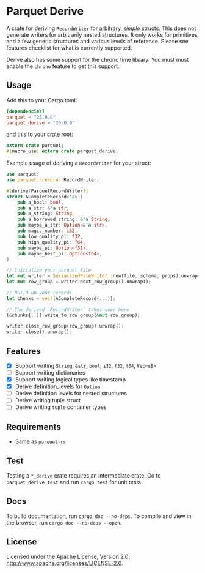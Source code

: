 <!---
  Licensed to the Apache Software Foundation (ASF) under one
  or more contributor license agreements.  See the NOTICE file
  distributed with this work for additional information
  regarding copyright ownership.  The ASF licenses this file
  to you under the Apache License, Version 2.0 (the
  "License"); you may not use this file except in compliance
  with the License.  You may obtain a copy of the License at

    http://www.apache.org/licenses/LICENSE-2.0

  Unless required by applicable law or agreed to in writing,
  software distributed under the License is distributed on an
  "AS IS" BASIS, WITHOUT WARRANTIES OR CONDITIONS OF ANY
  KIND, either express or implied.  See the License for the
  specific language governing permissions and limitations
  under the License.
-->

# Parquet Derive

A crate for deriving `RecordWriter` for arbitrary, _simple_ structs. This does not generate writers for arbitrarily nested
structures. It only works for primitives and a few generic structures and
various levels of reference. Please see features checklist for what is currently
supported.

Derive also has some support for the chrono time library. You must must enable the `chrono` feature to get this support.

## Usage

Add this to your Cargo.toml:

```toml
[dependencies]
parquet = "25.0.0"
parquet_derive = "25.0.0"
```

and this to your crate root:

```rust
extern crate parquet;
#[macro_use] extern crate parquet_derive;
```

Example usage of deriving a `RecordWriter` for your struct:

```rust
use parquet;
use parquet::record::RecordWriter;

#[derive(ParquetRecordWriter)]
struct ACompleteRecord<'a> {
    pub a_bool: bool,
    pub a_str: &'a str,
    pub a_string: String,
    pub a_borrowed_string: &'a String,
    pub maybe_a_str: Option<&'a str>,
    pub magic_number: i32,
    pub low_quality_pi: f32,
    pub high_quality_pi: f64,
    pub maybe_pi: Option<f32>,
    pub maybe_best_pi: Option<f64>,
}

// Initialize your parquet file
let mut writer = SerializedFileWriter::new(file, schema, props).unwrap();
let mut row_group = writer.next_row_group().unwrap();

// Build up your records
let chunks = vec![ACompleteRecord{...}];

// The derived `RecordWriter` takes over here
(&chunks[..]).write_to_row_group(&mut row_group);

writer.close_row_group(row_group).unwrap();
writer.close().unwrap();
```

## Features

- [x] Support writing `String`, `&str`, `bool`, `i32`, `f32`, `f64`, `Vec<u8>`
- [ ] Support writing dictionaries
- [x] Support writing logical types like timestamp
- [x] Derive definition_levels for `Option`
- [ ] Derive definition levels for nested structures
- [ ] Derive writing tuple struct
- [ ] Derive writing `tuple` container types

## Requirements

- Same as `parquet-rs`

## Test

Testing a `*_derive` crate requires an intermediate crate. Go to `parquet_derive_test` and run `cargo test` for
unit tests.

## Docs

To build documentation, run `cargo doc --no-deps`.
To compile and view in the browser, run `cargo doc --no-deps --open`.

## License

Licensed under the Apache License, Version 2.0: http://www.apache.org/licenses/LICENSE-2.0.
